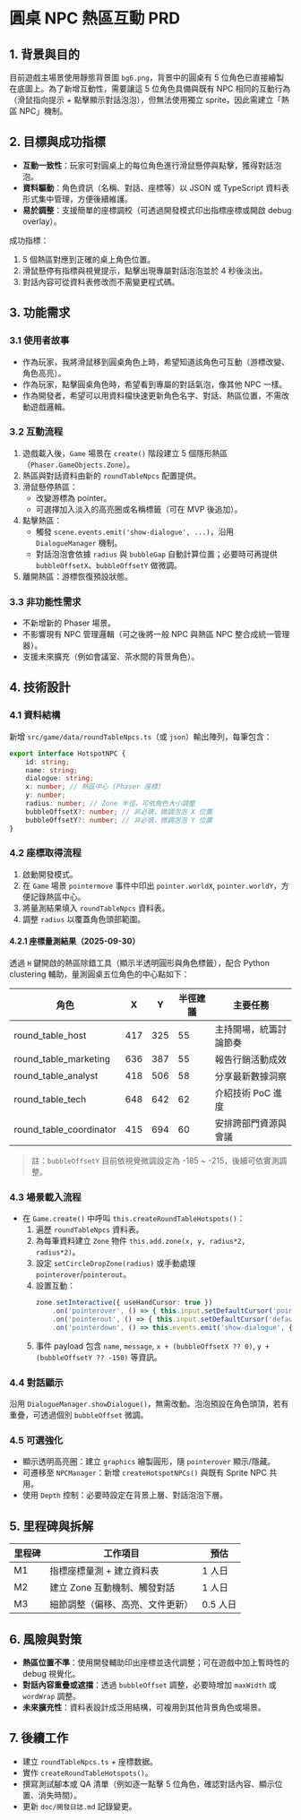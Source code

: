 # 圓桌 NPC 熱區互動 PRD

## 1. 背景與目的

目前遊戲主場景使用靜態背景圖 `bg6.png`，背景中的圓桌有 5 位角色已直接繪製在底圖上。為了新增互動性，需要讓這 5 位角色具備與既有 NPC 相同的互動行為（滑鼠指向提示 + 點擊顯示對話泡泡），但無法使用獨立 sprite，因此需建立「熱區 NPC」機制。

## 2. 目標與成功指標

-   **互動一致性**：玩家可對圓桌上的每位角色進行滑鼠懸停與點擊，獲得對話泡泡。
-   **資料驅動**：角色資訊（名稱、對話、座標等）以 JSON 或 TypeScript 資料表形式集中管理，方便後續維護。
-   **易於調整**：支援簡單的座標調校（可透過開發模式印出指標座標或開啟 debug overlay）。

成功指標：

1. 5 個熱區對應到正確的桌上角色位置。
2. 滑鼠懸停有指標與視覺提示，點擊出現專屬對話泡泡並於 4 秒後淡出。
3. 對話內容可從資料表修改而不需變更程式碼。

## 3. 功能需求

### 3.1 使用者故事

-   作為玩家，我將滑鼠移到圓桌角色上時，希望知道該角色可互動（游標改變、角色高亮）。
-   作為玩家，點擊圓桌角色時，希望看到專屬的對話氣泡，像其他 NPC 一樣。
-   作為開發者，希望可以用資料檔快速更新角色名字、對話、熱區位置，不需改動遊戲邏輯。

### 3.2 互動流程

1. 遊戲載入後，`Game` 場景在 `create()` 階段建立 5 個隱形熱區（`Phaser.GameObjects.Zone`）。
2. 熱區與對話資料由新的 `roundTableNpcs` 配置提供。
3. 滑鼠懸停熱區：
    - 改變游標為 pointer。
    - 可選擇加入淡入的高亮圈或名稱標籤（可在 MVP 後追加）。
4. 點擊熱區：
    - 觸發 `scene.events.emit('show-dialogue', ...)`，沿用 `DialogueManager` 機制。
    - 對話泡泡會依據 `radius` 與 `bubbleGap` 自動計算位置；必要時可再提供 `bubbleOffsetX`、`bubbleOffsetY` 做微調。
5. 離開熱區：游標恢復預設狀態。

### 3.3 非功能性需求

-   不新增新的 Phaser 場景。
-   不影響現有 NPC 管理邏輯（可之後將一般 NPC 與熱區 NPC 整合成統一管理器）。
-   支援未來擴充（例如會議室、茶水間的背景角色）。

## 4. 技術設計

### 4.1 資料結構

新增 `src/game/data/roundTableNpcs.ts`（或 `json`）輸出陣列，每筆包含：

```ts
export interface HotspotNPC {
    id: string;
    name: string;
    dialogue: string;
    x: number; // 熱區中心 (Phaser 座標)
    y: number;
    radius: number; // Zone 半徑，可依角色大小調整
    bubbleOffsetX?: number; // 非必填，微調泡泡 X 位置
    bubbleOffsetY?: number; // 非必填，微調泡泡 Y 位置
}
```

### 4.2 座標取得流程

1. 啟動開發模式。
2. 在 `Game` 場景 `pointermove` 事件中印出 `pointer.worldX`, `pointer.worldY`，方便記錄熱區中心。
3. 將量測結果填入 `roundTableNpcs` 資料表。
4. 調整 `radius` 以覆蓋角色頭部範圍。

#### 4.2.1 座標量測結果（2025-09-30）

透過 `H` 鍵開啟的熱區除錯工具（顯示半透明圓形與角色標籤），配合 Python clustering 輔助，量測圓桌五位角色的中心點如下：

| 角色                    | X   | Y   | 半徑建議 | 主要任務               |
| ----------------------- | --- | --- | -------- | ---------------------- |
| round_table_host        | 417 | 325 | 55       | 主持開場，統籌討論節奏 |
| round_table_marketing   | 636 | 387 | 55       | 報告行銷活動成效       |
| round_table_analyst     | 418 | 506 | 58       | 分享最新數據洞察       |
| round_table_tech        | 648 | 642 | 62       | 介紹技術 PoC 進度      |
| round_table_coordinator | 415 | 694 | 60       | 安排跨部門資源與會議   |

> 註：`bubbleOffsetY` 目前依視覺微調設定為 -185 ~ -215，後續可依實測調整。

### 4.3 場景載入流程

-   在 `Game.create()` 中呼叫 `this.createRoundTableHotspots()`：
    1. 遍歷 `roundTableNpcs` 資料表。
    2. 為每筆資料建立 `Zone` 物件 `this.add.zone(x, y, radius*2, radius*2)`。
    3. 設定 `setCircleDropZone(radius)` 或手動處理 `pointerover`/`pointerout`。
    4. 設置互動：
        ```ts
        zone.setInteractive({ useHandCursor: true })
            .on('pointerover', () => { this.input.setDefaultCursor('pointer'); })
            .on('pointerout', () => { this.input.setDefaultCursor('default'); })
            .on('pointerdown', () => this.events.emit('show-dialogue', { ... }));
        ```
    5. 事件 payload 包含 `name`, `message`, `x + (bubbleOffsetX ?? 0)`, `y + (bubbleOffsetY ?? -150)` 等資訊。

### 4.4 對話顯示

沿用 `DialogueManager.showDialogue()`，無需改動。泡泡預設在角色頭頂，若有重疊，可透過個別 `bubbleOffset` 微調。

### 4.5 可選強化

-   顯示透明高亮圈：建立 `graphics` 繪製圓形，隨 `pointerover` 顯示/隱藏。
-   可遷移至 `NPCManager`：新增 `createHotspotNPCs()` 與既有 Sprite NPC 共用。
-   使用 `Depth` 控制：必要時設定在背景上層、對話泡泡下層。

## 5. 里程碑與拆解

| 里程碑 | 工作項目                         | 預估     |
| ------ | -------------------------------- | -------- |
| M1     | 指標座標量測 + 建立資料表        | 1 人日   |
| M2     | 建立 Zone 互動機制、觸發對話     | 1 人日   |
| M3     | 細節調整（偏移、高亮、文件更新） | 0.5 人日 |

## 6. 風險與對策

-   **熱區位置不準**：使用開發輔助印出座標並迭代調整；可在遊戲中加上暫時性的 debug 視覺化。
-   **對話內容重疊或遮擋**：透過 `bubbleOffset` 調整，必要時增加 `maxWidth` 或 `wordWrap` 調整。
-   **未來擴充性**：資料表設計成泛用結構，可複用到其他背景角色或場景。

## 7. 後續工作

-   建立 `roundTableNpcs.ts` + 座標数据。
-   實作 `createRoundTableHotspots()`。
-   撰寫測試腳本或 QA 清單（例如逐一點擊 5 位角色，確認對話內容、顯示位置、消失時間）。
-   更新 `doc/開發日誌.md` 記錄變更。
